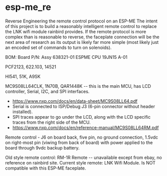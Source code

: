 # esp-me_re
Reverse Engineering the remote control protocol on an ESP-ME
The intent of this project is to build a reasonably intelligent remote control to replace the LNK wifi module rainbird provides.  If the remote protocol is more complex than is reasonable to reverse, the faceplate connection will be the next area of research as its output is likely far more simple (most likely just an encoded set of commands to turn on solenoids).  

BOM:
Board P/N: Assy 638321-01
ESPME CPU 19JN15 A-01

PCF2123, 622.103, 14521

HI541, 51K, A9SK

MC9S08LL64CLK, 1N70B, QAR1448K -- this is the main MCU, has LCD controller, Serial, I2C, and SPI interfaces.  
 - https://www.nxp.com/docs/en/data-sheet/MC9S08LL64.pdf
 - Serial is connected to ISP/Debug J3 (6-pin connector without header installed).
 - SPI traces appear to go under the LCD, along with the LCD specific traces from the right side of the MCU.  
 - https://www.nxp.com/docs/en/reference-manual/MC9S08LL64RM.pdf
 
Remote control - J6 on board back, five pin, no ground connection, 1.5vdc on right-most pin (viwing from back of board) with power applied to the board through 9vdc backup battery.  

Old style remote control: RM-1R Remote -- unavailable except from ebay, no reference on rainbird site.
Current style remote: LNK Wifi Module.  Is NOT compatible with this ESP-ME faceplate.  


